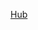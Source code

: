
[Hub](https://apps.sentinel-hub.com/eo-browser/?zoom=12&lat=49.21311&lng=37.08401&themeId=DEFAULT-THEME&visualizationUrl=https%3A%2F%2Feocloud.sentinel-hub.com%2Fv1%2Fwms%2F6a6b787f-0dda-4153-8ae9-a1729dd0c890&evalscript=cmV0dXJuIFtWViozLFZIKjgsVkgqM10%3D&datasetId=S1&fromTime=2021-10-17T00%3A00%3A00.000Z&toTime=2021-10-17T23%3A59%3A59.999Z&demSource3D=%22MAPZEN%22#custom-script)
